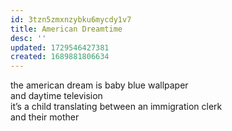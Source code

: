 ```yaml
---
id: 3tzn5zmxnzybku6mycdy1v7
title: American Dreamtime
desc: ''
updated: 1729546427381
created: 1689881806634
---
```


the american dream is baby blue wallpaper  
and daytime television  
it’s a child translating between an immigration clerk  
and their mother  
